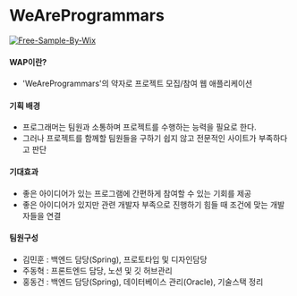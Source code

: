 # WeAreProgrammars
<a href="https://imgbb.com/"><img src="https://i.ibb.co/4TXPyRY/Free-Sample-By-Wix.jpg" alt="Free-Sample-By-Wix" border="0"></a>

#### WAP이란?

- 'WeAreProgrammars'의 약자로 프로젝트 모집/참여 웹 애플리케이션

#### 기획 배경

- 프로그래머는 팀원과 소통하며 프로젝트를 수행하는 능력을 필요로 한다.
- 그러나 프로젝트를 함께할 팀원들을 구하기 쉽지 않고 전문적인 사이트가 부족하다고 판단

#### 기대효과

- 좋은 아이디어가 있는 프로그램에 간편하게 참여할 수 있는 기회를 제공
- 좋은 아이디어가 있지만 관련 개발자 부족으로 진행하기 힘들 때 조건에 맞는 개발자들을 연결

#### 팀원구성

- 김민훈 : 백엔드 담당(Spring), 프로토타입 및 디자인담당
- 주동혁 : 프론트엔드 담당, 노션 및 깃 허브관리
- 홍동건 : 백엔드 담당(Spring), 데이터베이스 관리(Oracle), 기술스택 정리
